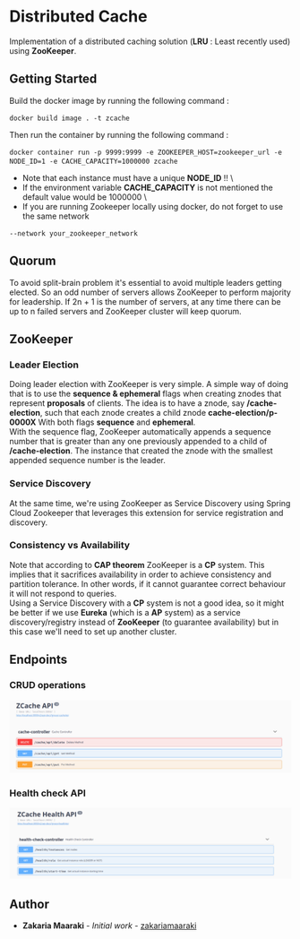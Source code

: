 # Distributed Cache

Implementation of a distributed caching solution (**LRU** : Least recently used) using **ZooKeeper**. 

## Getting Started
Build the docker image by running the following command :
```
docker build image . -t zcache
```

Then run the container by running the following command :
```
docker container run -p 9999:9999 -e ZOOKEEPER_HOST=zookeeper_url -e NODE_ID=1 -e CACHE_CAPACITY=1000000 zcache
```

* Note that each instance must have a unique **NODE_ID** !! \
* If the environment variable **CACHE_CAPACITY** is not mentioned the default value would be 1000000 \
* If you are running Zookeeper locally using docker, do not forget to use the same network
```
--network your_zookeeper_network
```

## Quorum
To avoid split-brain problem it's essential to avoid multiple leaders getting elected. So an odd number of servers allows ZooKeeper to perform majority for leadership. If 2n + 1 is the number of servers, at any time there can be up to n failed servers and ZooKeeper cluster will keep quorum.  

## ZooKeeper

### Leader Election
Doing leader election with ZooKeeper is very simple. A simple way of doing that is to use the **sequence & ephemeral** flags when creating znodes that represent **proposals** of clients. The idea is to have a znode, say **/cache-election**, such that each znode creates a child znode **cache-election/p-0000X** With both flags **sequence** and **ephemeral**. \
With the sequence flag, ZooKeeper automatically appends a sequence number that is greater than any one previously appended to a child of **/cache-election**. The instance that created the znode with the smallest appended sequence number is the leader.

### Service Discovery
At the same time, we're using ZooKeeper as Service Discovery using Spring Cloud Zookeeper that leverages this extension for service registration and discovery.

### Consistency vs Availability
Note that according to **CAP theorem** ZooKeeper is a **CP** system. This implies that it sacrifices availability in order to achieve consistency and partition tolerance. In other words, if it cannot guarantee correct behaviour it will not respond to queries. \
Using a Service Discovery with a **CP** system is not a good idea, so it might be better if we use **Eureka** (which is a **AP** system) as a service discovery/registry instead of **ZooKeeper** (to guarantee availability) but in this case we'll need to set up another cluster.

## Endpoints

### CRUD operations
![Alt text](./zcache-api.png?raw=true "ZCache API")

### Health check API
![Alt text](./zcache-health-check.png?raw=true "ZCache API")

## Author

- **Zakaria Maaraki** - _Initial work_ - [zakariamaaraki](https://github.com/zakariamaaraki)
